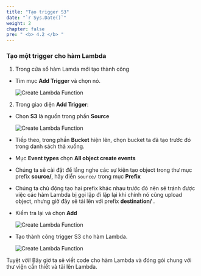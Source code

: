 ```yaml
---
title: "Tạo trigger S3"
date: "`r Sys.Date()`"
weight: 2
chapter: false
pre: " <b> 4.2 </b> "
---
```


### Tạo một **trigger** cho hàm Lambda

1. Trong cửa sổ hàm Lamda mới tạo thành công

- Tìm mục **Add Trigger** và chọn nó.

  ![Create Lambda Function](/images/4-PackageLambda/Create/trigger1.png?featherlight=false)

2. Trong giao diện **Add Trigger**:

- Chọn **S3** là nguồn trong phần **Source**

  ![Create Lambda Function](/images/4-PackageLambda/Create/trigger2.png?featherlight=false)

- Tiếp theo, trong phần **Bucket** hiện lên, chọn bucket ta đã tạo trước đó trong danh sách thả xuống.

- Mục **Event types** chọn **All object create events**

- Chúng ta sẽ cài đặt để lắng nghe các sự kiện tạo object trong thư mục prefix **source/**, hãy điền `source/` trong mục **Prefix**

- Chúng ta chủ động tạo hai prefix khác nhau trước đó nên sẽ tránh được việc các hàm Lambda bị gọi lặp đi lặp lại khi chính nó cũng upload object, nhưng giờ đây sẽ tải lên với prefix **destination/** .

- Kiểm tra lại và chọn **Add**

  ![Create Lambda Function](/images/4-PackageLambda/Create/trigger3.png?featherlight=false)

- Tạo thành công trigger S3 cho hàm Lambda.

  ![Create Lambda Function](/images/4-PackageLambda/Create/trigger4.png?featherlight=false)

Tuyệt vời! Bây giờ ta sẽ viết code cho hàm Lambda và đóng gói chung với thư viện cần thiết và tải lên Lambda.
